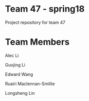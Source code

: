 # Team 47 - spring18
Project repository for team 47

# Team Members
Alec Li

Guojing Li 

Edward Wang 

Ruairi Maclennan-Smillie

Longsheng Lin





